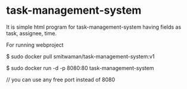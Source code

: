 # task-management-system
It is simple html program for task-management-system having fields as task, assignee, time.

For running webproject

$ sudo docker pull smitwaman/task-management-system:v1

$ sudo docker run -d -p 8080:80 task-management-system         

// you can use any free port instead of 8080


